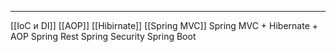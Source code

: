 ***
[[IoC и DI]]
[[AOP]]
[[Hibirnate]]
[[Spring MVC]]
Spring MVC + Hibernate + AOP
Spring Rest
Spring Security
Spring Boot
